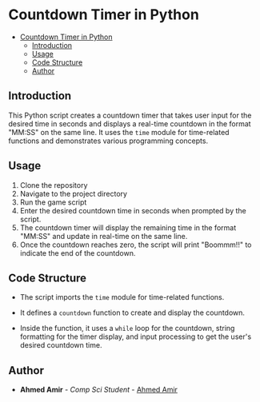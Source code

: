 # Countdown Timer in Python

- [Countdown Timer in Python](#countdown-timer-in-python)
  - [Introduction](#introduction)
  - [Usage](#usage)
  - [Code Structure](#code-structure)
  - [Author](#author)

## Introduction

This Python script creates a countdown timer that takes user input for the desired time in seconds and displays a real-time countdown in the format "MM:SS" on the same line. It uses the `time` module for time-related functions and demonstrates various programming concepts.

## Usage

1. Clone the repository
2. Navigate to the project directory
3. Run the game script
4. Enter the desired countdown time in seconds when prompted by the script.
5. The countdown timer will display the remaining time in the format "MM:SS" and update in real-time on the same line.
6. Once the countdown reaches zero, the script will print "Boommm!!" to indicate the end of the countdown.

## Code Structure

- The script imports the `time` module for time-related functions.

- It defines a `countdown` function to create and display the countdown.

- Inside the function, it uses a `while` loop for the countdown, string formatting for the timer display, and input processing to get the user's desired countdown time.

## Author

* **Ahmed Amir** - *Comp Sci Student* - [Ahmed Amir](https://github.com/AhmedA007/) 

